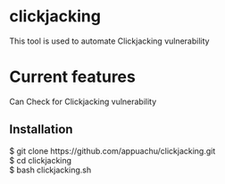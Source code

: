 # clickjacking
This tool is used to automate Clickjacking vulnerability




<h1>Current features</h1>
Can Check for Clickjacking vulnerability





<h2>Installation</h2>
$ git clone https://github.com/appuachu/clickjacking.git<br>
$ cd clickjacking<br>
$ bash clickjacking.sh<br>
